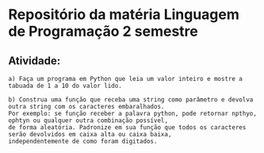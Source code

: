 # Repositório da matéria Linguagem de Programação 2 semestre
## **Atividade:**
    
    a) Faça um programa em Python que leia um valor inteiro e mostre a tabuada de 1 a 10 do valor lido.
    
    b) Construa uma função que receba uma string como parâmetro e devolva outra string com os caracteres embaralhados. 
    Por exemplo: se função receber a palavra python, pode retornar npthyo, ophtyn ou qualquer outra combinação possível, 
    de forma aleatória. Padronize em sua função que todos os caracteres serão devolvidos em caixa alta ou caixa baixa, 
    independentemente de como foram digitados.
